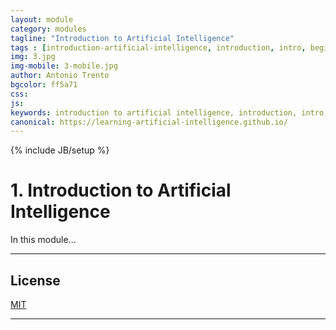 ```yaml
---
layout: module
category: modules
tagline: "Introduction to Artificial Intelligence"
tags : [introduction-artificial-intelligence, introduction, intro, beginner, artificial-intelligence, ai, module]
img: 3.jpg
img-mobile: 3-mobile.jpg
author: Antonio Trento
bgcolor: ff5a71
css: 
js: 
keywords: introduction to artificial intelligence, introduction, intro, beginner, artificial intelligence, ai, 
canonical: https://learning-artificial-intelligence.github.io/
---
```

{% include JB/setup %}

# 1. Introduction to Artificial Intelligence

In this module...

***

## License

[MIT](http://www.opensource.org/licenses/MIT)

***

